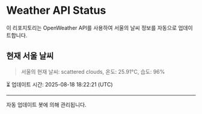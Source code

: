 
# Weather API Status

이 리포지토리는 OpenWeather API를 사용하여 서울의 날씨 정보를 자동으로 업데이트합니다.

## 현재 서울 날씨
> 서울의 현재 날씨: scattered clouds, 온도: 25.91°C, 습도: 96%

⏳ 업데이트 시간: 2025-08-18 18:22:21 (UTC)

---
자동 업데이트 봇에 의해 관리됩니다.
